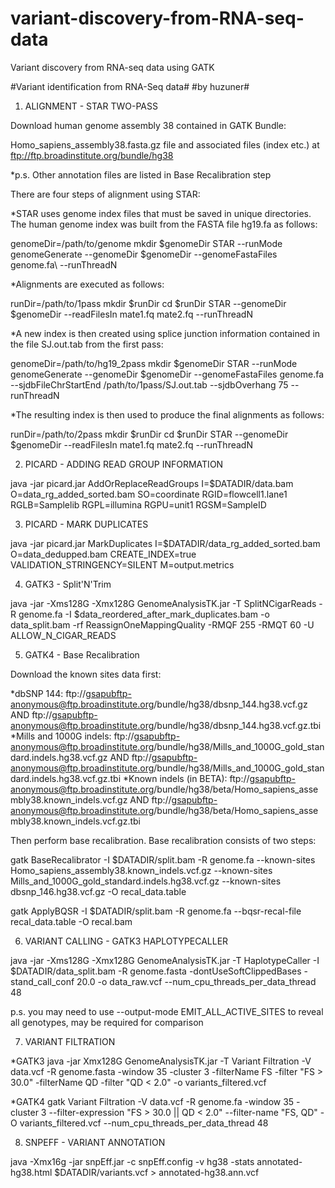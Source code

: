 # variant-discovery-from-RNA-seq-data
Variant discovery from RNA-seq data using GATK

#Variant identification from RNA-Seq data#
#by huzuner#

1) ALIGNMENT - STAR TWO-PASS

Download human genome assembly 38 contained in GATK Bundle:

Homo_sapiens_assembly38.fasta.gz file and associated files (index etc.) at ftp://ftp.broadinstitute.org/bundle/hg38 

*p.s. Other annotation files are listed in Base Recalibration step

There are four steps of alignment using STAR:

*STAR uses genome index files that must be saved in unique directories. The human genome index was built from the FASTA file hg19.fa as follows:

genomeDir=/path/to/genome
mkdir $genomeDir
STAR --runMode genomeGenerate --genomeDir $genomeDir --genomeFastaFiles genome.fa\ --runThreadN <n>

*Alignments are executed as follows:

runDir=/path/to/1pass
mkdir $runDir
cd $runDir
STAR --genomeDir $genomeDir --readFilesIn mate1.fq mate2.fq --runThreadN

*A new index is then created using splice junction information contained in the file SJ.out.tab from the first pass:

genomeDir=/path/to/hg19_2pass
mkdir $genomeDir
STAR --runMode genomeGenerate --genomeDir $genomeDir --genomeFastaFiles genome.fa
--sjdbFileChrStartEnd /path/to/1pass/SJ.out.tab --sjdbOverhang 75 --runThreadN

*The resulting index is then used to produce the final alignments as follows:

runDir=/path/to/2pass
mkdir $runDir
cd $runDir
STAR --genomeDir $genomeDir --readFilesIn mate1.fq mate2.fq --runThreadN 

2) PICARD - ADDING READ GROUP INFORMATION

java -jar picard.jar AddOrReplaceReadGroups I=$DATADIR/data.bam  O=data_rg_added_sorted.bam SO=coordinate RGID=flowcell1.lane1 RGLB=Samplelib RGPL=illumina RGPU=unit1 RGSM=SampleID

3) PICARD - MARK DUPLICATES

java -jar picard.jar MarkDuplicates I=$DATADIR/data_rg_added_sorted.bam O=data_dedupped.bam  CREATE_INDEX=true VALIDATION_STRINGENCY=SILENT M=output.metrics 

4) GATK3 - Split'N'Trim

java -jar -Xms128G -Xmx128G GenomeAnalysisTK.jar -T SplitNCigarReads -R genome.fa -I $data_reordered_after_mark_duplicates.bam -o data_split.bam -rf ReassignOneMappingQuality -RMQF 255 -RMQT 60 -U ALLOW_N_CIGAR_READS

5) GATK4 - Base Recalibration

Download the known sites data first:

*dbSNP 144: ftp://gsapubftp-anonymous@ftp.broadinstitute.org/bundle/hg38/dbsnp_144.hg38.vcf.gz AND ftp://gsapubftp-anonymous@ftp.broadinstitute.org/bundle/hg38/dbsnp_144.hg38.vcf.gz.tbi
*Mills and 1000G indels: ftp://gsapubftp-anonymous@ftp.broadinstitute.org/bundle/hg38/Mills_and_1000G_gold_standard.indels.hg38.vcf.gz AND ftp://gsapubftp-anonymous@ftp.broadinstitute.org/bundle/hg38/Mills_and_1000G_gold_standard.indels.hg38.vcf.gz.tbi
*Known indels (in BETA): ftp://gsapubftp-anonymous@ftp.broadinstitute.org/bundle/hg38/beta/Homo_sapiens_assembly38.known_indels.vcf.gz AND ftp://gsapubftp-anonymous@ftp.broadinstitute.org/bundle/hg38/beta/Homo_sapiens_assembly38.known_indels.vcf.gz.tbi

Then perform base recalibration.
Base recalibration consists of two steps:

gatk BaseRecalibrator -I $DATADIR/split.bam -R genome.fa --known-sites Homo_sapiens_assembly38.known_indels.vcf.gz --known-sites Mills_and_1000G_gold_standard.indels.hg38.vcf.gz --known-sites dbsnp_146.hg38.vcf.gz -O recal_data.table

gatk ApplyBQSR -I $DATADIR/split.bam -R genome.fa --bqsr-recal-file recal_data.table -O recal.bam

6) VARIANT CALLING - GATK3 HAPLOTYPECALLER

java -jar -Xms128G -Xmx128G  GenomeAnalysisTK.jar -T HaplotypeCaller -I $DATADIR/data_split.bam -R genome.fasta -dontUseSoftClippedBases -stand_call_conf 20.0 -o data_raw.vcf --num_cpu_threads_per_data_thread 48

p.s. you may need to use --output-mode EMIT_ALL_ACTIVE_SITES to reveal all genotypes, may be required for comparison

7) VARIANT FILTRATION

*GATK3
java -jar Xmx128G GenomeAnalysisTK.jar -T Variant Filtration -V data.vcf -R genome.fasta -window 35 -cluster 3 -filterName FS -filter "FS > 30.0" -filterName QD -filter "QD < 2.0" -o variants_filtered.vcf

*GATK4
gatk Variant Filtration -V data.vcf -R genome.fa -window 35 -cluster 3 --filter-expression "FS > 30.0 || QD < 2.0" --filter-name "FS, QD" -O variants_filtered.vcf --num_cpu_threads_per_data_thread 48

8) SNPEFF - VARIANT ANNOTATION

java -Xmx16g -jar snpEff.jar -c snpEff.config -v hg38 -stats annotated-hg38.html $DATADIR/variants.vcf > annotated-hg38.ann.vcf

